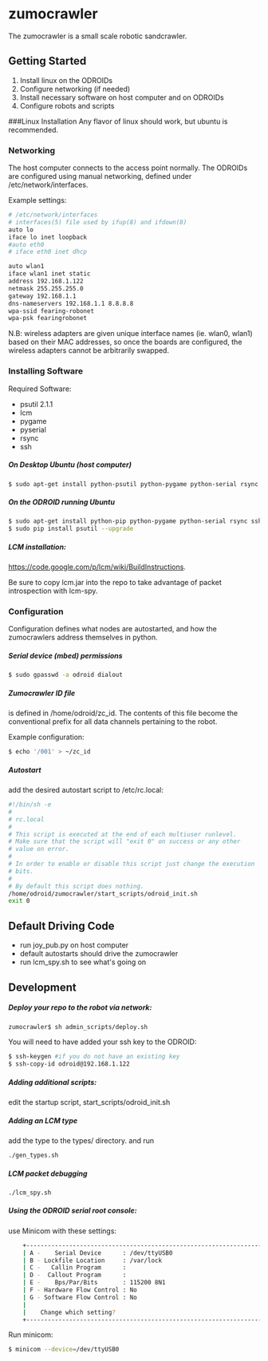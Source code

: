 # zumocrawler
The zumocrawler is a small scale robotic sandcrawler.

## Getting Started
1. Install linux on the ODROIDs
2. Configure networking (if needed)
3. Install necessary software on host computer and on ODROIDs
4. Configure robots and scripts



###Linux Installation
Any flavor of linux should work, but ubuntu is recommended.

### Networking
The host computer connects to the access point normally.
The ODROIDs are configured using manual networking, defined under /etc/network/interfaces.

Example settings:

```sh
# /etc/network/interfaces
# interfaces(5) file used by ifup(8) and ifdown(8)
auto lo
iface lo inet loopback
#auto eth0
# iface eth0 inet dhcp

auto wlan1
iface wlan1 inet static
address 192.168.1.122
netmask 255.255.255.0
gateway 192.168.1.1
dns-nameservers 192.168.1.1 8.8.8.8
wpa-ssid fearing-robonet
wpa-psk fearingrobonet
```

N.B: wireless adapters are given unique interface names (ie. wlan0, wlan1) based on their MAC addresses, so once the boards are configured, the wireless adapters cannot be arbitrarily swapped.

### Installing Software

Required Software:
* psutil 2.1.1
* lcm
* pygame
* pyserial
* rsync
* ssh

##### On Desktop Ubuntu (host computer)
```sh
$ sudo apt-get install python-psutil python-pygame python-serial rsync ssh

```

##### On the ODROID running Ubuntu
```sh
$ sudo apt-get install python-pip python-pygame python-serial rsync ssh
$ sudo pip install psutil --upgrade

```

##### LCM installation:

https://code.google.com/p/lcm/wiki/BuildInstructions.

Be sure to copy lcm.jar into the repo to take advantage of packet introspection with lcm-spy.

### Configuration

Configuration defines what nodes are autostarted, and how the zumocrawlers address themselves in python.

##### Serial device (mbed) permissions
```sh
$ sudo gpasswd -a odroid dialout
```

##### Zumocrawler ID file
is defined in /home/odroid/zc_id. 
The contents of this file become the conventional prefix for all data channels pertaining to the robot.

Example configuration:
```sh
$ echo '/001' > ~/zc_id
```


##### Autostart
add the desired autostart script to /etc/rc.local:

```sh
#!/bin/sh -e
#
# rc.local
#
# This script is executed at the end of each multiuser runlevel.
# Make sure that the script will "exit 0" on success or any other
# value on error.
#
# In order to enable or disable this script just change the execution
# bits.
#
# By default this script does nothing.
/home/odroid/zumocrawler/start_scripts/odroid_init.sh
exit 0
```

## Default Driving Code
* run joy_pub.py on host computer
* default autostarts should drive the zumocrawler
* run lcm_spy.sh to see what's going on

## Development

##### Deploy your repo to the robot via network:

```sh
zumocrawler$ sh admin_scripts/deploy.sh
```
You will need to have added your ssh key to the ODROID:
```sh
$ ssh-keygen #if you do not have an existing key
$ ssh-copy-id odroid@192.168.1.122
```

##### Adding additional scripts:
edit the startup script, start_scripts/odroid_init.sh


##### Adding an LCM type
add the type to the types/ directory. and run 
```sh 
./gen_types.sh
```

##### LCM packet debugging
```sh
./lcm_spy.sh
```

##### Using the ODROID serial root console:
use Minicom with these settings:
```sh
    +-----------------------------------------------------------------------+
    | A -    Serial Device      : /dev/ttyUSB0                              |
    | B - Lockfile Location     : /var/lock                                 |
    | C -   Callin Program      :                                           |
    | D -  Callout Program      :                                           |
    | E -    Bps/Par/Bits       : 115200 8N1                                |
    | F - Hardware Flow Control : No                                       |
    | G - Software Flow Control : No                                        |
    |                                                                       |
    |    Change which setting?                                              |
    +-----------------------------------------------------------------------+
```
Run minicom:
```sh
$ minicom --device=/dev/ttyUSB0
```